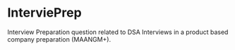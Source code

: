 # InterviePrep
Interview Preparation question related to DSA Interviews in a product based company preparation (MAANGM+).
